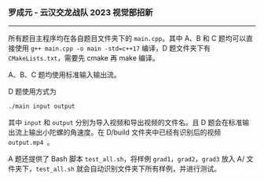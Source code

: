 ### 罗成元 - 云汉交龙战队 2023 视觉部招新

---

所有题目主程序均在各自题目文件夹下的 `main.cpp`。其中 A、B 和 C 题均可以直接使用 `g++ main.cpp -o main -std=c++17` 编译，D 题文件夹下有 `CMakeLists.txt`，需要先 cmake 再 make 编译。

A、B、C 题均使用标准输入输出流。

D 题使用方式为
```bash
./main input output
```
其中 `input` 和 `output` 分别为导入视频和导出视频的文件名。且 D 题会在标准输出流上输出小陀螺的角速度。在 D/build 文件夹中已经有识别后的视频 `output.mp4 `。

A 题还提供了 Bash 脚本 `test_all.sh`，将样例 `grad1`，`grad2`，`grad3` 放入 A/ 文件夹下，`test_all.sh` 就会自动识别文件夹下所有样例，并进行测试。

